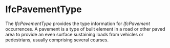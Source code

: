 IfcPavementType
===============

The _IfcPavementType_ provides the type information for _IfcPavement_ occurrences.
A pavement is a type of built element in a road or other paved area to provide an even surface sustaining loads from vehicles or pedestrians, usually comprising several courses.

